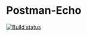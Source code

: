 # Postman-Echo

[![Build status](https://ci.appveyor.com/api/projects/status/s3tysnh28i7t0hgf?svg=true)](https://ci.appveyor.com/project/EkaterinaPeregudova/postman-echo-rcx0f)

